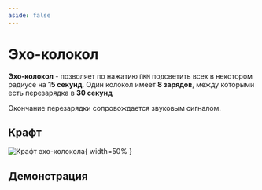 ```yaml
---
aside: false
---
```


# Эхо-колокол

<ItemCard>
<Card style="overflow: hidden;" class="m-0">
    <template #header>
        <Image alt="user header" src="/assets/bestiary/items/echo_bell.png" width="40%"/>
    </template>
    <template #title>Эхо-колокол</template>
    <template #content>
      <Divider />
      <h3>Получение:</h3>
      <ul>
      <li>Крафт</li>
      </ul>
      <Divider />
      <p>Текстура: bykkake747</p>
    </template>
</Card>
</ItemCard>

**Эхо-колокол** - позволяет по нажатию `ПКМ` подсветить всех в некотором радиусе на **15 секунд**. Один колокол имеет **8 зарядов**, между которыми есть перезарядка в **30 секунд**

Окончание перезарядки сопровождается звуковым сигналом.

## Крафт

![Крафт эхо-колокола](/assets/bestiary/crafts/echo_craft.png){ width=50% }

## Демонстрация

<Card style="overflow: hidden;" class="m-0">
    <template #header>
        <Image alt="user header" src="/assets/bestiary/items/echo_bell_demo.gif" width="75%"/>
    </template>
</Card>
